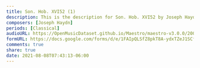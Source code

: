 ```yaml
---
title: Son. Hob. XVI52 (1)
description: This is the description for Son. Hob. XVI52 by Joseph Haydn
composers: [Joseph Haydn]
periods: [Classical]
audioURL: https://OpenMusicDataset.github.io/Maestro/maestro-v3.0.0/2006/MIDI-Unprocessed_02_R1_2006_01-04_ORIG_MID--AUDIO_02_R1_2006_01_Track01_wav.midi
formURL: https://docs.google.com/forms/d/e/1FAIpQLSfZ8pkT8A-ydxTZeJ1SCfSz2yqjCynThtDaI4aEoglUYF5oIw/viewform
comments: true
share: true
date: 2021-08-08T07:43:13-06:00
---
```

